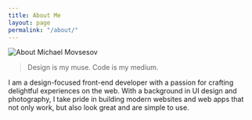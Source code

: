 ```yaml
---
title: About Me
layout: page
permalink: "/about/"
---
```


![About Michael Movsesov]({{site.url}}/assets/images/about-michael-movsesov.png "About Michael Movsesov")

> Design is my muse. Code is my medium.

I am a design-focused front-end developer with a passion for crafting delightful experiences on the web. With a background in UI design and photography, I take pride in building modern websites and web apps that not only work, but also look great and are simple to use.


